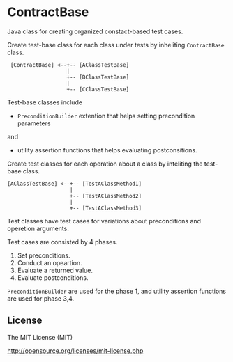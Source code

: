 ContractBase
============

Java class for creating organized constact-based test cases.

Create test-base class for each class under tests by inheliting `ContractBase` class.

```
 [ContractBase] <--+-- [AClassTestBase]
                   |
                   +-- [BClassTestBase]
                   |
                   +-- [CClassTestBase]

```

Test-base classes include

 - `PreconditionBuilder` extention that helps setting precondition parameters

and

 - utility assertion functions that helps evaluating postconsitions.

Create test classes for each operation about a class by inteliting the test-base class.

```
[AClassTestBase] <--+-- [TestAClassMethod1]
                    |
                    +-- [TestAClassMethod2]
                    |
                    +-- [TestAClassMethod3]
```

Test classes have test cases for variations about preconditions and operetion arguments.

Test cases are consisted by 4 phases.

  1. Set preconditions.
  2. Conduct an opeartion.
  3. Evaluate a returned value.
  4. Evaluate postconditions.

`PreconditionBuilder` are used for the phase 1, and utility assertion functions are used for phase 3,4.

License
-------

The MIT License (MIT)

http://opensource.org/licenses/mit-license.php
